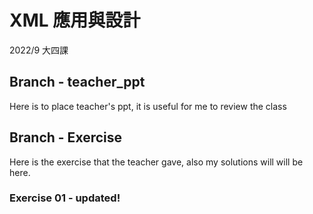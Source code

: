 # XML 應用與設計
2022/9 大四課
## Branch - teacher_ppt
Here is to place teacher's ppt, it is useful for me to review the class
## Branch - Exercise
Here is the exercise that the teacher gave, also my solutions will will be here.
### Exercise 01 - updated!
